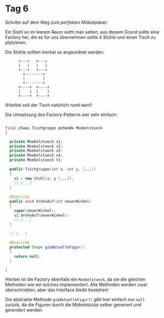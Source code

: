 <!-- 13.11.2013-->
Tag 6
==========
Schritte auf dem Weg zum *perfekten* Möbelplaner.

Ein Stuhl so im leerem Raum sieht man selten; aus diesem Grund sollte eine Factory her,
die es für uns übernehmen sollte 4 Stühle und einen Tisch zu platzieren.

Die Stühle sollten hierbei so angeordnet werden:

```
      +---+   +---+
      |   |   |   |
      +---+   +---+
        +--------+
        |        |
        +--------+
      +----+  +----+
      |    |  |    |
      +----+  +----+
```

(Hierbei soll der Tisch natürlich rund sein!)


Die Umsetzung des Factory-Patterns wer sehr einfach:

```java

final class Tischgruppe extends Moebelstueck
{

  private Moebelstueck s1;
  private Moebelstueck s2;
  private Moebelstueck s3;
  private Moebelstueck s4;
  private Moebelstueck t1;
  
  public Tischgruppe(int x, int y, [...])
  {
    s1 = new Stuhl(x, y [...]);
    // [...]
  }
  
  @Override
  public void dreheAuf(int neuerWinkel)
  {
    super(neuerWinkel);
    s1.dreheAuf(neuerWinkel);
    // [...]
  }
  
  // [...]

  @Override
  protected Shape gibAktuelleFigur()
  {
    return null;
  }

}
```

Hierbei ist die Factory ebenfalls ein `Moebelstueck`, da sie die gleichen Methoden wie ein solches implementiert.
Alle Methoden werden zwar überschrieben, aber das Interface bleibt bestehen!

Die abstrakte Methode `gibAktuelleFigur()` gibt hier einfach nur `null` zurück,
da die Figuren durch die Möbelstücke selber generiert und gerendert werden.

